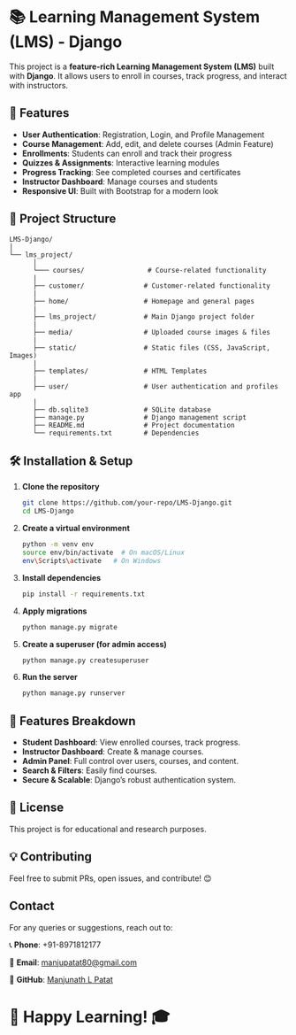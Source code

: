 # 📚 Learning Management System (LMS) - Django

This project is a **feature-rich Learning Management System (LMS)** built with **Django**. It allows users to enroll in courses, track progress, and interact with instructors.

## 📌 Features
- **User Authentication**: Registration, Login, and Profile Management
- **Course Management**: Add, edit, and delete courses (Admin Feature)
- **Enrollments**: Students can enroll and track their progress
- **Quizzes & Assignments**: Interactive learning modules
- **Progress Tracking**: See completed courses and certificates
- **Instructor Dashboard**: Manage courses and students
- **Responsive UI**: Built with Bootstrap for a modern look

## 📁 Project Structure
``` 
LMS-Django/ 
│ 
└── lms_project/  
      │ 
      └─── courses/                # Course-related functionality  
      |
      ├── customer/               # Customer-related functionality 
      |
      ├── home/                   # Homepage and general pages 
      |
      ├── lms_project/            # Main Django project folder
      |
      ├── media/                  # Uploaded course images & files 
      |
      ├── static/                 # Static files (CSS, JavaScript, Images)
      | 
      ├── templates/              # HTML Templates 
      |
      ├── user/                   # User authentication and profiles app 
      |
      ├── db.sqlite3              # SQLite database 
      ├── manage.py               # Django management script 
      ├── README.md               # Project documentation 
      └── requirements.txt        # Dependencies
```


## 🛠️ Installation & Setup
1. **Clone the repository**  
   ```bash
   git clone https://github.com/your-repo/LMS-Django.git
   cd LMS-Django
   ```

2. **Create a virtual environment**  
   ```bash
   python -m venv env
   source env/bin/activate  # On macOS/Linux
   env\Scripts\activate   # On Windows
   ```

3. **Install dependencies**  
   ```bash
   pip install -r requirements.txt
   ```

4. **Apply migrations**  
   ```bash
   python manage.py migrate
   ```

5. **Create a superuser (for admin access)**  
   ```bash
   python manage.py createsuperuser
   ```

6. **Run the server**  
   ```bash
   python manage.py runserver
   ```

## 🚀 Features Breakdown
- **Student Dashboard**: View enrolled courses, track progress.
- **Instructor Dashboard**: Create & manage courses.
- **Admin Panel**: Full control over users, courses, and content.
- **Search & Filters**: Easily find courses.
- **Secure & Scalable**: Django’s robust authentication system.

## 📜 License
This project is for educational and research purposes.

## 💡 Contributing
Feel free to submit PRs, open issues, and contribute! 😊

##  Contact 
For any queries or suggestions, reach out to: 

📞 **Phone**: +91-8971812177

📧 **Email**: manjupatat80@gmail.com

🐙 **GitHub**: [Manjunath L Patat](https://github.com/Manjupatat)

# 🚀 Happy Learning! 🎓
